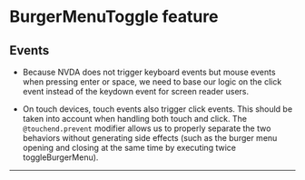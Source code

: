 # BurgerMenuToggle feature

## Events

- Because NVDA does not trigger keyboard events but mouse events when pressing enter or space, we need to base our logic on the click event instead of the keydown event for screen reader users.

- On touch devices, touch events also trigger click events. This should be taken into account when handling both touch and click. The `@touchend.prevent` modifier allows us to properly separate the two behaviors without generating side effects (such as the burger menu opening and closing at the same time by executing twice toggleBurgerMenu).

---
